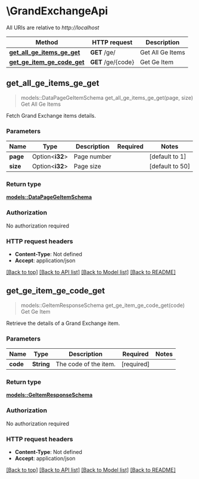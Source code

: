 # \GrandExchangeApi

All URIs are relative to *http://localhost*

Method | HTTP request | Description
------------- | ------------- | -------------
[**get_all_ge_items_ge_get**](GrandExchangeApi.md#get_all_ge_items_ge_get) | **GET** /ge/ | Get All Ge Items
[**get_ge_item_ge_code_get**](GrandExchangeApi.md#get_ge_item_ge_code_get) | **GET** /ge/{code} | Get Ge Item



## get_all_ge_items_ge_get

> models::DataPageGeItemSchema get_all_ge_items_ge_get(page, size)
Get All Ge Items

Fetch Grand Exchange items details.

### Parameters


Name | Type | Description  | Required | Notes
------------- | ------------- | ------------- | ------------- | -------------
**page** | Option<**i32**> | Page number |  |[default to 1]
**size** | Option<**i32**> | Page size |  |[default to 50]

### Return type

[**models::DataPageGeItemSchema**](DataPage_GEItemSchema_.md)

### Authorization

No authorization required

### HTTP request headers

- **Content-Type**: Not defined
- **Accept**: application/json

[[Back to top]](#) [[Back to API list]](../README.md#documentation-for-api-endpoints) [[Back to Model list]](../README.md#documentation-for-models) [[Back to README]](../README.md)


## get_ge_item_ge_code_get

> models::GeItemResponseSchema get_ge_item_ge_code_get(code)
Get Ge Item

Retrieve the details of a Grand Exchange item.

### Parameters


Name | Type | Description  | Required | Notes
------------- | ------------- | ------------- | ------------- | -------------
**code** | **String** | The code of the item. | [required] |

### Return type

[**models::GeItemResponseSchema**](GEItemResponseSchema.md)

### Authorization

No authorization required

### HTTP request headers

- **Content-Type**: Not defined
- **Accept**: application/json

[[Back to top]](#) [[Back to API list]](../README.md#documentation-for-api-endpoints) [[Back to Model list]](../README.md#documentation-for-models) [[Back to README]](../README.md)

